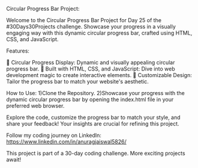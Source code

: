 Circular Progress Bar Project:

Welcome to the Circular Progress Bar Project for Day 25 of the #30Days30Projects challenge. Showcase your progress in a visually engaging way with this dynamic circular progress bar, crafted using HTML, CSS, and JavaScript.

Features:

🔄 Circular Progress Display: Dynamic and visually appealing circular progress bar.
🚀 Built with HTML, CSS, and JavaScript: Dive into web development magic to create interactive elements.
🎨 Customizable Design: Tailor the progress bar to match your website's aesthetic.

How to Use:
1)Clone the Repository.
2)Showcase your progress with the dynamic circular progress bar by opening the index.html file in your preferred web browser.

Explore the code, customize the progress bar to match your style, and share your feedback! Your insights are crucial for refining this project.

Follow my coding journey on LinkedIn: https://www.linkedin.com/in/anuragjaiswal5826/

This project is part of a 30-day coding challenge. More exciting projects await!
